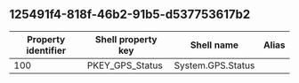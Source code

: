 ## 125491f4-818f-46b2-91b5-d537753617b2

Property identifier | Shell property key | Shell name | Alias
--- | --- | --- | ---
100 | PKEY_GPS_Status | System.GPS.Status | 


